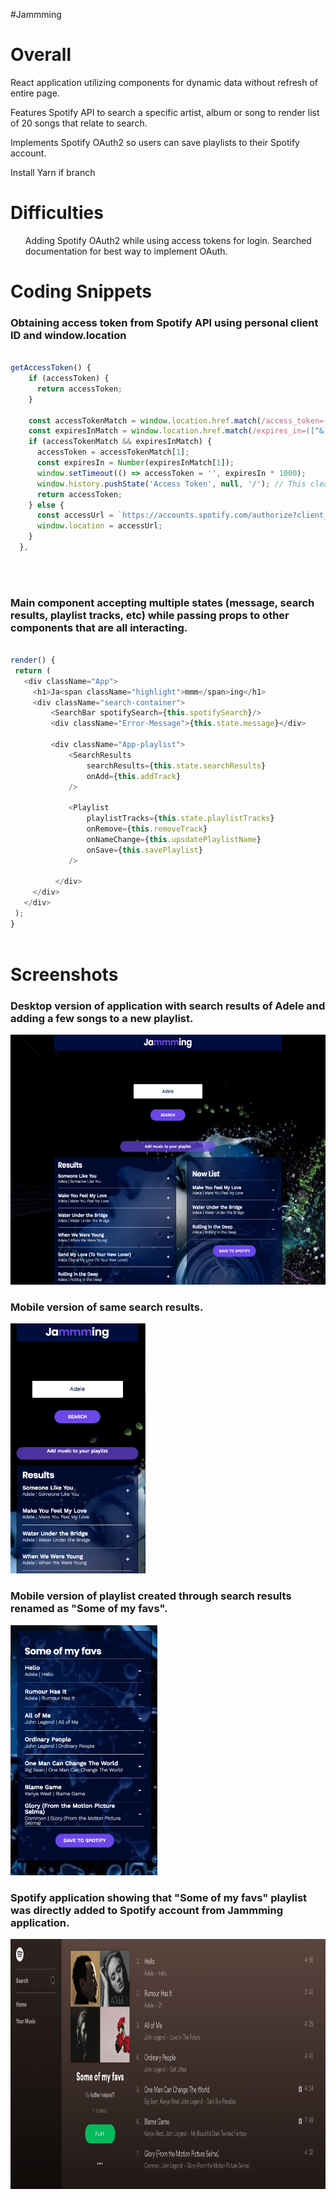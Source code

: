 #Jammming

<h1>Overall</h1>
<p>React application utilizing components for dynamic data without refresh of entire page.</p>
<p>Features Spotify API to search a specific artist, album or song to render list of 20 songs that relate to search.</p>
<p>Implements Spotify OAuth2 so users can save playlists to their Spotify account.</p>
<p>Install Yarn if branch</p>

<h1>Difficulties</h1>
<ul>Adding Spotify OAuth2 while using access tokens for login. Searched documentation for best way to implement OAuth.</ul>

<h1>Coding Snippets</h1>
<h3>Obtaining access token from Spotify API using personal client ID and window.location</h3>

``` javascript

getAccessToken() {
    if (accessToken) {
      return accessToken;
    }

    const accessTokenMatch = window.location.href.match(/access_token=([^&]*)/);
    const expiresInMatch = window.location.href.match(/expires_in=([^&]*)/);
    if (accessTokenMatch && expiresInMatch) {
      accessToken = accessTokenMatch[1];
      const expiresIn = Number(expiresInMatch[1]);
      window.setTimeout(() => accessToken = '', expiresIn * 1000);
      window.history.pushState('Access Token', null, '/'); // This clears the parameters, allowing us to grab a new access token when it expires.
      return accessToken;
    } else {
      const accessUrl = `https://accounts.spotify.com/authorize?client_id=${CLIENT_ID}&response_type=token&scope=playlist-modify-public&redirect_uri=http://localhost:3000`;
      window.location = accessUrl;
    }
  },
  
 ```
 
 <br />
 <h3>Main component accepting multiple states (message, search results, playlist tracks, etc) while passing props to other components that are all interacting.</h3>
 
 ```javascript 
 
 render() {
  return (
    <div className="App">
      <h1>Ja<span className="highlight">mmm</span>ing</h1>
      <div className="search-container">
          <SearchBar spotifySearch={this.spotifySearch}/>
          <div className="Error-Message">{this.state.message}</div>

          <div className="App-playlist">
              <SearchResults 
                  searchResults={this.state.searchResults} 
                  onAdd={this.addTrack}
              />

              <Playlist 
                  playlistTracks={this.state.playlistTracks}
                  onRemove={this.removeTrack}
                  onNameChange={this.upsdatePlaylistName}
                  onSave={this.savePlaylist}
              />

           </div>
      </div>
    </div>
  );
}
  
 ```

<h1>Screenshots</h1>
<h3>Desktop version of application with search results of Adele and adding a few songs to a new playlist.</h3>
<img src="./src/images/desktopsearch.png" height=400 alt="Desktop version of application with search results of Adele and adding a few songs to a new playlist">
<br />

<h3>Mobile version of same search results.</h3>
<img src="./src/images/moblesearch.png" height=400 alt="Mobile snapshot of Adele search result">
<br />

<h3>Mobile version of playlist created through search results renamed as "Some of my favs".</h3>
<img src="./src/images/mobilesearchplaylist.png" height=400 alt="playlist created within application">
<br />

<h3>Spotify application showing that "Some of my favs" playlist was directly added to Spotify account from Jammming application.</h3>
<img src="./src/images/spotifyplaylist.png" height=400 alt="spotify screenshot showing playlist added from Jamming app">
<br />
